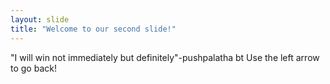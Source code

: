 ```yaml
---
layout: slide
title: "Welcome to our second slide!"
---
```

"I will win not immediately but definitely"-pushpalatha bt
Use the left arrow to go back!
